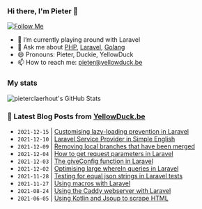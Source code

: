 ### Hi there, I'm Pieter 👋  
[![Follow Me](https://img.shields.io/github/followers/pieterclaerhout?label=Follow&style=social)](https://github.com/pieterclaerhout)

- 🌱 I’m currently playing around with Laravel
- 💬 Ask me about [PHP](https://php.net), [Laravel](http://laravel.com), [Golang](https://golang.org)
- 😄 Pronouns: Pieter, Duckie, YellowDuck
- 📫 How to reach me: pieter@yellowduck.be

### My stats

![pieterclaerhout's GitHub Stats](https://github-readme-stats.vercel.app/api?username=pieterclaerhout&show_icons=true&count_private=true&line_height=40)

### 📩 Latest Blog Posts from [YellowDuck.be](https://www.yellowduck.be/)
<!-- BLOG-POST-LIST:START -->
- `2021-12-15` | [Customising lazy-loading prevention in Laravel](https://www.yellowduck.be/customising-lazy-loading-prevention-in-laravel?utm_source=Customising+lazy-loading+prevention+in+Laravel&utm_medium=RSS&utm_campaign=RSS+Reader)  
- `2021-12-10` | [Laravel Service Provider in Simple English](https://www.yellowduck.be/laravel-service-provider-in-simple-english?utm_source=Laravel+Service+Provider+in+Simple+English&utm_medium=RSS&utm_campaign=RSS+Reader)  
- `2021-12-09` | [Removing local branches that have been merged](https://www.yellowduck.be/removing-local-branches-that-have-been-merged?utm_source=Removing+local+branches+that+have+been+merged&utm_medium=RSS&utm_campaign=RSS+Reader)  
- `2021-12-04` | [How to get request parameters in Laravel](https://www.yellowduck.be/how-to-get-request-parameters-in-laravel?utm_source=How+to+get+request+parameters+in+Laravel&utm_medium=RSS&utm_campaign=RSS+Reader)  
- `2021-12-03` | [The giveConfig function in Laravel](https://www.yellowduck.be/the-giveconfig-function-in-laravel?utm_source=The+giveConfig+function+in+Laravel&utm_medium=RSS&utm_campaign=RSS+Reader)  
- `2021-12-02` | [Optimising large whereIn queries in Laravel](https://www.yellowduck.be/optimising-large-wherein-queries-in-laravel?utm_source=Optimising+large+whereIn+queries+in+Laravel&utm_medium=RSS&utm_campaign=RSS+Reader)  
- `2021-11-28` | [Testing for equal json strings in Laravel tests](https://www.yellowduck.be/testing-for-equal-json-strings-in-laravel-tests?utm_source=Testing+for+equal+json+strings+in+Laravel+tests&utm_medium=RSS&utm_campaign=RSS+Reader)  
- `2021-11-27` | [Using macros with Laravel](https://www.yellowduck.be/using-macros-with-laravel?utm_source=Using+macros+with+Laravel&utm_medium=RSS&utm_campaign=RSS+Reader)  
- `2021-08-24` | [Using the Caddy webserver with Laravel](https://www.yellowduck.be/using-the-caddy-webserver-with-laravel?utm_source=Using+the+Caddy+webserver+with+Laravel&utm_medium=RSS&utm_campaign=RSS+Reader)  
- `2021-06-05` | [Using Kotlin and Jsoup to scrape HTML](https://www.yellowduck.be/using-kotlin-and-jsoup-to-scrape-html?utm_source=Using+Kotlin+and+Jsoup+to+scrape+HTML&utm_medium=RSS&utm_campaign=RSS+Reader)  

<!-- BLOG-POST-LIST:END -->
